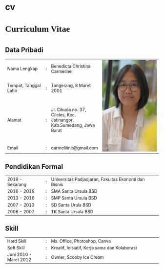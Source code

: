 # cv

<!DOCTYPE html>
<html>
  <head>
    <h1 style="font-family:verdana;">Curriculum Vitae</h1>
  </head>
  
  <body>
    <h1 class="CV"></h1>
    <h2>Data Pribadi</h2>
    <table width="800px">
      <tbody>
        <tr>
          <td width="25%">Nama Lengkap</td>
          <td width="1%">:</td>
          <td>Benedicta Christina Carmeline</td>
    <td rowspan="5" width="350px" align="left"><img src="DSC_1589.jpg" alt="Benedicta Christina C." title="benedicta Christina C." height="300px" width="190px"></td>
        </tr>
        <tr>
          <td>Tempat, Tanggal Lahir</td>
          <td>:</td>
          <td>Tangerang, 8 Maret 2001</td>
        </tr>
        <tr>
          <td>Alamat</td>
          <td>:</td>
          <td>Jl. Cikuda no. 37, Cileles, Kec. Jatinangor, Kab.Sumedang, Jawa Barat</td>
        </tr>
     <td>Email</td>
          <td>:</td>
          <td>carmeliiine@gmail.com</td>
        </tr>
      </tbody>
    </table>
  <h2>Pendidikan Formal</h2>
    <table width="800px">
      <tbody>
        <tr>
          <td width="25%">2019 - Sekarang</td>
          <td width="1%">:</td>
          <td>Universitas Padjadjaran, Fakultas Ekonomi dan Bisnis</td>
        </tr>
        <tr>
          <td>2016 - 2019</td>
          <td>:</td>
          <td>SMA Santa Ursula BSD</td>
        </tr>
        <tr>
          <td>2013 - 2016</td>
          <td>:</td>
          <td>SMP Santa Ursula BSD</td>
        <tr>
          <td>2007 - 2013</td>
          <td>:</td>
          <td>SD Santa Urula BSD</td>
        </tr>
        </tr>
        <tr>
          <td>2006 - 2007</td>
          <td>:</td>
          <td>TK Santa Ursula BSD</td>
        </tr>
      </tbody>
    </table>
  <h2>Skill</h2>
    <table width="800px">
     <tbody>
        <tr>
          <td width="25%">Hard Skill</td>
          <td width="1%">:</td>
          <td>Ms. Office, Photoshop, Canva</td>
        </tr>
        <tr>
          <td>Soft Skill</td>
          <td width="1%">:</td>
          <td>Kreatif, Inisiatif, Kerja sama dan Kolaborasi</td>
        </tr>
        <tr>
          <td>Juni 2010 - Maret 2012</td>
          <td width="1%">:</td>
          <td>Owner, Scooby Ice Cream</td>
        </tr>
      </tbody>
     </table>
</body>
</html>
